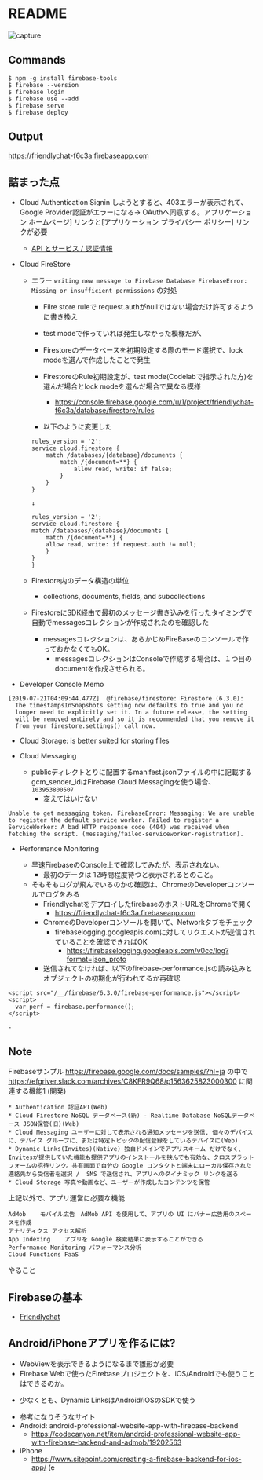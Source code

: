 # README

![capture](./capture.png)

## Commands

```
$ npm -g install firebase-tools
$ firebase --version
$ firebase login
$ firebase use --add
$ firebase serve
$ firebase deploy
```

## Output

https://friendlychat-f6c3a.firebaseapp.com

## 詰まった点
* Cloud Authentication
  Signin しようとすると、403エラーが表示されて、Google Provider認証がエラーになる-> OAuthへ同意する。アプリケーション ホームページ] リンクと[アプリケーション プライバシー ポリシー] リンクが必要
  - [API とサービス / 認証情報](https://console.developers.google.com/apis/credentials/consent?project={xxxx})

* Cloud FireStore
  * エラー `writing new message to Firebase Database FirebaseError: Missing or insufficient permissions` の対処
    - Filre store ruleで request.authがnullではない場合だけ許可するように書き換え
    - test modeで作っていれば発生しなかった模様だが、
    - Firestoreのデータベースを初期設定する際のモード選択で、lock modeを選んで作成したことで発生
    - FirestoreのRule初期設定が、test mode(Codelabで指示された方)を選んだ場合とlock modeを選んだ場合で異なる模様
       - https://console.firebase.google.com/u/1/project/friendlychat-f6c3a/database/firestore/rules

    - 以下のように変更した
    
    ```
    rules_version = '2';
    service cloud.firestore {
        match /databases/{database}/documents {
            match /{document=**} {
                allow read, write: if false;
            }
        }
    }

    ↓

    rules_version = '2';
    service cloud.firestore {
    match /databases/{database}/documents {
        match /{document=**} {
        allow read, write: if request.auth != null;
        }
    }
    }
    ```

  * Firestore内のデータ構造の単位
    - collections, documents, fields, and subcollections
  * FirestoreにSDK経由で最初のメッセージ書き込みを行ったタイミングで自動でmessagesコレクションが作成されたのを確認した
     - messagesコレクションは、あらかじめFireBaseのコンソールで作っておかなくてもOK。
        - messagesコレクションはConsoleで作成する場合は、１つ目のdocumentを作成させられる。
  

* Developer Console Memo

```
[2019-07-21T04:09:44.477Z]  @firebase/firestore: Firestore (6.3.0): 
  The timestampsInSnapshots setting now defaults to true and you no
  longer need to explicitly set it. In a future release, the setting
  will be removed entirely and so it is recommended that you remove it
  from your firestore.settings() call now.
```

* Cloud Storage:  is better suited for storing files

* Cloud Messaging 
  - publicディレクトとりに配置するmanifest.jsonファイルの中に記載するgcm_sender_idはFirebase Cloud Messagingを使う場合、 `103953800507` 
    - 変えてはいけない

```
Unable to get messaging token. FirebaseError: Messaging: We are unable to register the default service worker. Failed to register a ServiceWorker: A bad HTTP response code (404) was received when fetching the script. (messaging/failed-serviceworker-registration).
```

* Performance Monitoring

  - 早速FirebaseのConsole上で確認してみたが、表示されない。
    - 最初のデータは 12時間程度待つと表示されるとのこと。
  - そもそもログが飛んでいるのかの確認は、ChromeのDeveloperコンソールでログをみる
    - FriendlychatをデプロイしたfirebaseのホストURLをChromeで開く
      - https://friendlychat-f6c3a.firebaseapp.com
    - ChromeのDeveloperコンソールを開いて、Networkタブをチェック
      - firebaselogging.googleapis.comに対してリクエストが送信されていることを確認できればOK
         - https://firebaselogging.googleapis.com/v0cc/log?format=json_proto
    - 送信されてなければ、以下のfirebase-performance.jsの読み込みとオブジェクトの初期化が行われてるか再確認

```
<script src="/__/firebase/6.3.0/firebase-performance.js"></script>
<script>
  var perf = firebase.performance();
</script>
```
    - 


## Note

Firebaseサンプル https://firebase.google.com/docs/samples/?hl=ja の中で https://efgriver.slack.com/archives/C8KFR9Q68/p1563625823000300 に関連する機能1 (開発)

```
* Authentication 認証API(Web)
* Cloud Firestore NoSQL データベース(新) - Realtime Database NoSQLデータベース JSON保管(旧)(Web)
* Cloud Messaging ユーザーに対して表示される通知メッセージを送信, 個々のデバイスに、デバイス グループに、または特定トピックの配信登録をしているデバイスに(Web)
* Dynamic Links(Invites)(Native) 独自ドメインでアプリスキーム だけでなく、Invitesが提供していた機能も提供アプリのインストールを挟んでも有効な、クロスプラットフォームの招待リンク。共有画面で自分の Google コンタクトと端末にローカル保存された連絡先から受信者を選択 /  SMS で送信され、アプリへのダイナミック リンクを送る
* Cloud Storage 写真や動画など、ユーザーが作成したコンテンツを保管
```

上記以外で、アプリ運営に必要な機能

```
AdMob    モバイル広告　AdMob API を使用して、アプリの UI にバナー広告用のスペースを作成
アナリティクス アクセス解析
App Indexing    アプリを Google 検索結果に表示することができる
Performance Monitoring パフォーマンス分析
Cloud Functions FaaS
```

やること

## Firebaseの基本
* [Friendlychat](https://codelabs.developers.google.com/codelabs/firebase-web/#14)

## Android/iPhoneアプリを作るには?
* WebViewを表示できるようになるまで雛形が必要
* Firebase Webで使ったFirebaseプロジェクトを、iOS/Androidでも使うことはできるのか。
 - 少なくとも、Dynamic LinksはAndroid/iOSのSDKで使う
* 参考になりそうなサイト
 * Android: android-professional-website-app-with-firebase-backend
   - https://codecanyon.net/item/android-professional-website-app-with-firebase-backend-and-admob/19202563
 * iPhone
   - https://www.sitepoint.com/creating-a-firebase-backend-for-ios-app/ (e